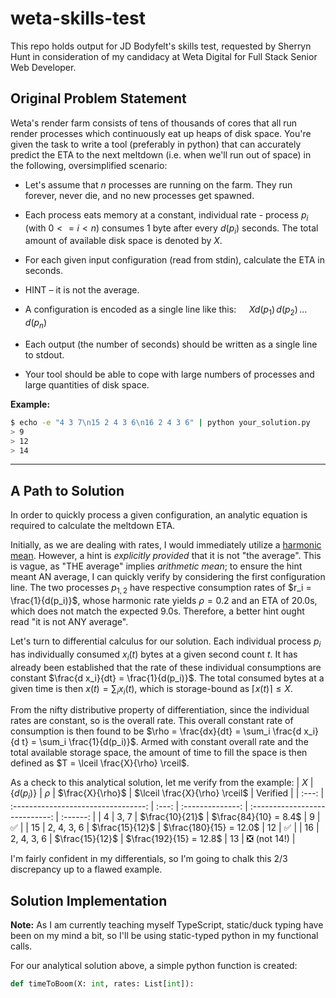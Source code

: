 # weta-skills-test

This repo holds output for JD Bodyfelt's skills test, requested by Sherryn Hunt in consideration of my candidacy at Weta Digital for Full Stack Senior Web Developer. 

## Original Problem Statement

Weta's render farm consists of tens of thousands of cores that all run render processes which continuously eat up heaps of disk space. You're given the task to write a tool (preferably in python) that can accurately predict the ETA to the next meltdown (i.e. when we'll run out of space) in the following, oversimplified scenario:

 * Let's assume that $n$ processes are running on the farm. They run forever, never die, and no new processes get spawned.

 * Each process eats memory at a constant, individual rate - process $p_i$ (with $0 <= i < n$) consumes 1 byte after every $d(p_i)$ seconds. The total amount of available disk space is denoted by $X$.

* For each given input configuration (read from stdin), calculate the ETA in seconds.

* HINT – it is not the average.

* A configuration is encoded as a single line like this: $\quad X d(p_1)\,d(p_2)\,\ldots\,d(p_n)$

* Each output (the number of seconds) should be written as a single line to stdout.

* Your tool should be able to cope with large numbers of processes and large quantities of disk space.

**Example:**
```bash
$ echo -e "4 3 7\n15 2 4 3 6\n16 2 4 3 6" | python your_solution.py
> 9
> 12
> 14
```
---

## A Path to Solution

In order to quickly process a given configuration, an analytic equation is required to calculate the meltdown ETA. 

Initially, as we are dealing with rates, I would immediately utilize a [harmonic mean](https://en.wikipedia.org/wiki/Harmonic_mean). However, a hint is _explicitly provided_ that it is not "the average". This is vague, as "THE average" implies _arithmetic mean_; to ensure the hint meant AN average, I can quickly verify by considering the first configuration line. The two processes $p_{1,2}$ have respective consumption rates of $r_i = \frac{1}{d(p_i)}$, whose harmonic rate yields $\rho = 0.2$ and an ETA of 20.0s, which does not match the expected 9.0s. Therefore, a better hint ought read "it is not ANY average". 

Let's turn to differential calculus for our solution. Each individual process $p_i$ has individually consumed $x_i(t)$ bytes at a given second count $t$. It has already been established that the rate of these individual consumptions are constant $\frac{d x_i}{dt} = \frac{1}{d(p_i)}$. The total consumed bytes at a given time is then 
$x(t) = \sum_i x_i(t)$, which is storage-bound as $\lceil x(t) \rceil \le X$. 

From the nifty distributive property of differentiation, since the individual rates are constant, so is the overall rate. This overall constant rate of consumption is then found to be $\rho = \frac{dx}{dt} = \sum_i \frac{d x_i}{d t} = \sum_i \frac{1}{d(p_i)}$. Armed with constant overall rate and the total available storage space, the amount of time to fill the space is then defined as $T = \lceil \frac{X}{\rho} \rceil$.

As a check to this analytical solution, let me verify from the example: 
|  $X$  | $\left\lbrace d(p_i) \right\rbrace$ | $\rho$ | $\frac{X}{\rho}$ | $\lceil \frac{X}{\rho} \rceil$ | Verified |
| :---: | :---------------------------------: | :---: | :--------------: | :----------------------------: | :------: |
| 4 | 3, 7 | $\frac{10}{21}$ | $\frac{84}{10} = 8.4$ | 9 | ✅ |
| 15 | 2, 4, 3, 6 | $\frac{15}{12}$ | $\frac{180}{15} = 12.0$ | 12 | ✅ |
| 16 | 2, 4, 3, 6 | $\frac{15}{12}$ | $\frac{192}{15} = 12.8$ | 13 | ❎ (not 14!) |

I'm fairly confident in my differentials, so I'm going to chalk this 2/3 discrepancy up to a flawed example. 

## Solution Implementation

**Note:** As I am currently teaching myself TypeScript, static/duck typing have been on my mind a bit, so I'll be using static-typed python in my functional calls. 

For our analytical solution above, a simple python function is created: 
```python
def timeToBoom(X: int, rates: List[int]):

```

